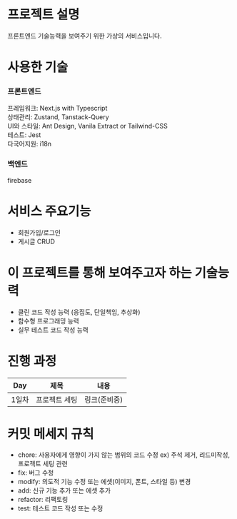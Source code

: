 # 프로젝트 설명
프론트엔드 기술능력을 보여주기 위한 가상의 서비스입니다.

# 사용한 기술
### 프론트엔드  
프레임워크: Next.js with Typescript   
상태관리: Zustand, Tanstack-Query  
UI와 스타일: Ant Design, Vanila Extract or Tailwind-CSS  
테스트: Jest  
다국어지원: i18n  

### 백엔드  
firebase

# 서비스 주요기능
- 회원가입/로그인  
- 게시글 CRUD  

# 이 프로젝트를 통해 보여주고자 하는 기술능력
- 클린 코드 작성 능력 (응집도, 단일책임, 추상화)  
- 함수형 프로그래밍 능력  
- 실무 테스트 코드 작성 능력  


# 진행 과정
|Day|제목|내용|
|--|--|--|
|1일차|프로젝트 세팅|링크(준비중)|

# 커밋 메세지 규칙

- chore: 사용자에게 영향이 가지 않는 범위의 코드 수정 ex) 주석 제거, 리드미작성, 프로젝트 세팅 관련  
- fix: 버그 수정
- modify: 의도적 기능 수정 또는 에셋(이미지, 폰트, 스타일 등) 변경
- add: 신규 기능 추가 또는 에셋 추가
- refactor: 리팩토링
- test: 테스트 코드 작성 또는 수정



